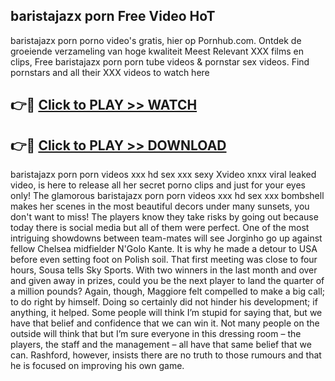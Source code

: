 ## baristajazx porn Free Video HoT 

baristajazx porn porno video's gratis, hier op Pornhub.com. Ontdek de groeiende verzameling van hoge kwaliteit Meest Relevant XXX films en clips,
Free baristajazx porn porn tube videos & pornstar sex videos. Find pornstars and all their XXX videos to watch here


## 👉🔴 [Click to PLAY >> WATCH](http://us.freeplayer.one?title=baristajazx_porn&ref=16D)

## 👉🔴 [Click to PLAY >> DOWNLOAD](http://us.freeplayer.one?title=baristajazx_porn&ref=16D)


baristajazx porn porn videos xxx hd sex xxx sexy Xvideo xnxx viral leaked video, is here to release all her secret porno clips and just for your eyes only! The glamorous baristajazx porn porn videos xxx hd sex xxx bombshell makes her scenes in the most beautiful decors under many sunsets, you don't want to miss! The players know they take risks by going out because today there is social media but all of them were perfect. One of the most intriguing showdowns between team-mates will see Jorginho go up against fellow Chelsea midfielder N'Golo Kante. It is why he made a detour to USA before even setting foot on Polish soil. That first meeting was close to four hours, Sousa tells Sky Sports. With two winners in the last month and over and given away in prizes, could you be the next player to land the quarter of a million pounds? Again, though, Maggiore felt compelled to make a big call; to do right by himself. Doing so certainly did not hinder his development; if anything, it helped. Some people will think I’m stupid for saying that, but we have that belief and confidence that we can win it. Not many people on the outside will think that but I’m sure everyone in this dressing room – the players, the staff and the management – all have that same belief that we can. Rashford, however, insists there are no truth to those rumours and that he is focused on improving his own game.